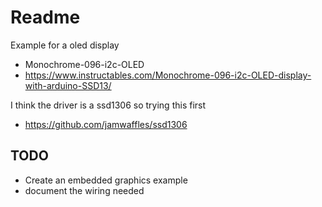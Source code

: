 # Readme

Example for a oled display

  * Monochrome-096-i2c-OLED
  * https://www.instructables.com/Monochrome-096-i2c-OLED-display-with-arduino-SSD13/

I think the driver is a ssd1306
so trying this first

  * https://github.com/jamwaffles/ssd1306


## TODO

  * Create an embedded graphics example
  * document the wiring needed
